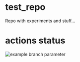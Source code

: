 # test_repo
Repo with experiments and stuff...

# actions status

![example branch parameter](https://github.com/Tommac1/test_repo/actions/workflows/github-actions.yml/badge.svg?branch=dev)
